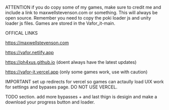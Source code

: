 ATTENTION if you do copy some of my games, make sure to credit me and include a link to maxwellstevenson.com or something. This will always be open source. Remember you need to copy the poki loader js and unity loader js files. Games are stored in the Vafor_it-main.

OFFICAL LINKS

https://maxwellstevenson.com

https://vafor.netlify.app

https://ph4xus.github.io (doent always have the latest updates)

https://vafor-it.vercel.app (only some games work, use with caution)

IMPORTANT set up redirects for vercel so games can actaully load
UIX work for settings and bypases page. DO NOT USE VERCEL.

TODO section.
add more bypasses +  and last thign is desigin and make a download your progress button and loader. 

